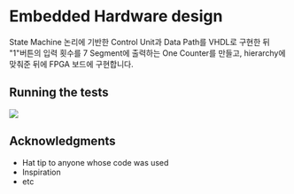 # Embedded Hardware design

State Machine 논리에 기반한 Control Unit과 Data Path를 VHDL로 구현한 뒤 "1"버튼의 입력 횟수를 7 Segment에 출력하는 One Counter를 만들고, hierarchy에 맞춰준 뒤에 FPGA 보드에 구현합니다.

## Running the tests
<img src="https://github.com/user-attachments/assets/a126e9f8-ff11-4af7-a339-3c734d6fec97">



## Acknowledgments

* Hat tip to anyone whose code was used
* Inspiration
* etc

